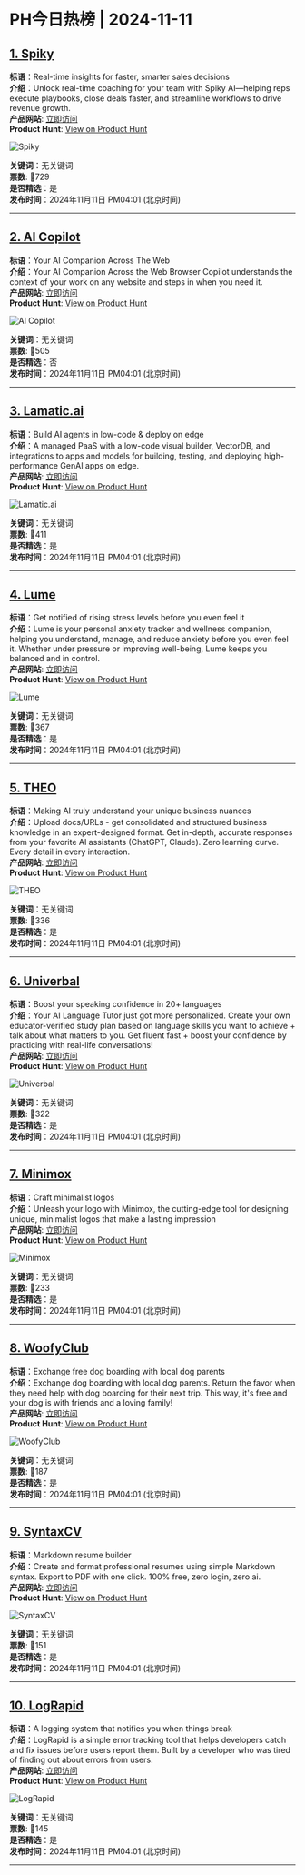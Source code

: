 # PH今日热榜 | 2024-11-11

## [1. Spiky](https://www.producthunt.com/posts/spiky-2?utm_campaign=producthunt-api&utm_medium=api-v2&utm_source=Application%3A+linewalker+%28ID%3A+135281%29)  
**标语**：Real-time insights for faster, smarter sales decisions  
**介绍**：Unlock real-time coaching for your team with Spiky AI—helping reps execute playbooks, close deals faster, and streamline workflows to drive revenue growth.  
**产品网站**: [立即访问](https://www.producthunt.com/r/POCFBAKA52MHNC?utm_campaign=producthunt-api&utm_medium=api-v2&utm_source=Application%3A+linewalker+%28ID%3A+135281%29)  
**Product Hunt**: [View on Product Hunt](https://www.producthunt.com/posts/spiky-2?utm_campaign=producthunt-api&utm_medium=api-v2&utm_source=Application%3A+linewalker+%28ID%3A+135281%29)  

![Spiky](https://ph-files.imgix.net/2f547a53-7afe-4489-9b03-6ef767a8d477.png?auto=format&fit=crop&frame=1&h=512&w=1024)  

**关键词**：无关键词  
**票数**: 🔺729  
**是否精选**：是  
**发布时间**：2024年11月11日 PM04:01 (北京时间)  

---

## [2. AI Copilot](https://www.producthunt.com/posts/ai-copilot-2?utm_campaign=producthunt-api&utm_medium=api-v2&utm_source=Application%3A+linewalker+%28ID%3A+135281%29)  
**标语**：Your AI Companion Across The Web  
**介绍**：Your AI Companion Across the Web Browser Copilot understands the context of your work on any website and steps in when you need it.  
**产品网站**: [立即访问](https://www.producthunt.com/r/L7JTY5WBCDZQNR?utm_campaign=producthunt-api&utm_medium=api-v2&utm_source=Application%3A+linewalker+%28ID%3A+135281%29)  
**Product Hunt**: [View on Product Hunt](https://www.producthunt.com/posts/ai-copilot-2?utm_campaign=producthunt-api&utm_medium=api-v2&utm_source=Application%3A+linewalker+%28ID%3A+135281%29)  

![AI Copilot](https://ph-files.imgix.net/5b6f702c-843a-4917-b512-1abc7982c21f.png?auto=format&fit=crop&frame=1&h=512&w=1024)  

**关键词**：无关键词  
**票数**: 🔺505  
**是否精选**：否  
**发布时间**：2024年11月11日 PM04:01 (北京时间)  

---

## [3. Lamatic.ai](https://www.producthunt.com/posts/lamatic-ai?utm_campaign=producthunt-api&utm_medium=api-v2&utm_source=Application%3A+linewalker+%28ID%3A+135281%29)  
**标语**：Build AI agents in low-code & deploy on edge  
**介绍**：A managed PaaS with a low-code visual builder, VectorDB, and integrations to apps and models for building, testing, and deploying high-performance GenAI apps on edge.  
**产品网站**: [立即访问](https://www.producthunt.com/r/ZRFMC2CMZSTR4Z?utm_campaign=producthunt-api&utm_medium=api-v2&utm_source=Application%3A+linewalker+%28ID%3A+135281%29)  
**Product Hunt**: [View on Product Hunt](https://www.producthunt.com/posts/lamatic-ai?utm_campaign=producthunt-api&utm_medium=api-v2&utm_source=Application%3A+linewalker+%28ID%3A+135281%29)  

![Lamatic.ai](https://ph-files.imgix.net/f5ad1855-ca59-49b2-b5e1-bcdc2ae75c03.png?auto=format&fit=crop&frame=1&h=512&w=1024)  

**关键词**：无关键词  
**票数**: 🔺411  
**是否精选**：是  
**发布时间**：2024年11月11日 PM04:01 (北京时间)  

---

## [4. Lume](https://www.producthunt.com/posts/lume-4?utm_campaign=producthunt-api&utm_medium=api-v2&utm_source=Application%3A+linewalker+%28ID%3A+135281%29)  
**标语**：Get notified of rising stress levels before you even feel it  
**介绍**：Lume is your personal anxiety tracker and wellness companion, helping you understand, manage, and reduce anxiety before you even feel it. Whether under pressure or improving well-being, Lume keeps you balanced and in control.  
**产品网站**: [立即访问](https://www.producthunt.com/r/ZBLAIONXZO4XMU?utm_campaign=producthunt-api&utm_medium=api-v2&utm_source=Application%3A+linewalker+%28ID%3A+135281%29)  
**Product Hunt**: [View on Product Hunt](https://www.producthunt.com/posts/lume-4?utm_campaign=producthunt-api&utm_medium=api-v2&utm_source=Application%3A+linewalker+%28ID%3A+135281%29)  

![Lume](https://ph-files.imgix.net/23fe09c8-8a1e-4c69-96c1-35643079d402.jpeg?auto=format&fit=crop&frame=1&h=512&w=1024)  

**关键词**：无关键词  
**票数**: 🔺367  
**是否精选**：是  
**发布时间**：2024年11月11日 PM04:01 (北京时间)  

---

## [5. THEO](https://www.producthunt.com/posts/theo-6?utm_campaign=producthunt-api&utm_medium=api-v2&utm_source=Application%3A+linewalker+%28ID%3A+135281%29)  
**标语**：Making AI truly understand your unique business nuances  
**介绍**：Upload docs/URLs - get consolidated and structured business knowledge in an expert-designed format. Get in-depth, accurate responses from your favorite AI assistants (ChatGPT, Claude). Zero learning curve. Every detail in every interaction.  
**产品网站**: [立即访问](https://www.producthunt.com/r/FL2JRHZ5SZEOUC?utm_campaign=producthunt-api&utm_medium=api-v2&utm_source=Application%3A+linewalker+%28ID%3A+135281%29)  
**Product Hunt**: [View on Product Hunt](https://www.producthunt.com/posts/theo-6?utm_campaign=producthunt-api&utm_medium=api-v2&utm_source=Application%3A+linewalker+%28ID%3A+135281%29)  

![THEO](https://ph-files.imgix.net/523f0888-402a-480c-9d1f-b9de43b9323a.png?auto=format&fit=crop&frame=1&h=512&w=1024)  

**关键词**：无关键词  
**票数**: 🔺336  
**是否精选**：是  
**发布时间**：2024年11月11日 PM04:01 (北京时间)  

---

## [6. Univerbal](https://www.producthunt.com/posts/univerbal?utm_campaign=producthunt-api&utm_medium=api-v2&utm_source=Application%3A+linewalker+%28ID%3A+135281%29)  
**标语**：Boost your speaking confidence in 20+ languages  
**介绍**：Your AI Language Tutor just got more personalized. Create your own educator-verified study plan based on language skills you want to achieve + talk about what matters to you. Get fluent fast + boost your confidence by practicing with real-life conversations!  
**产品网站**: [立即访问](https://www.producthunt.com/r/QC6KAAPTBU5KPH?utm_campaign=producthunt-api&utm_medium=api-v2&utm_source=Application%3A+linewalker+%28ID%3A+135281%29)  
**Product Hunt**: [View on Product Hunt](https://www.producthunt.com/posts/univerbal?utm_campaign=producthunt-api&utm_medium=api-v2&utm_source=Application%3A+linewalker+%28ID%3A+135281%29)  

![Univerbal](https://ph-files.imgix.net/f9195726-abb8-497e-8b1d-e7d13d514bb9.png?auto=format&fit=crop&frame=1&h=512&w=1024)  

**关键词**：无关键词  
**票数**: 🔺322  
**是否精选**：是  
**发布时间**：2024年11月11日 PM04:01 (北京时间)  

---

## [7. Minimox](https://www.producthunt.com/posts/minimox?utm_campaign=producthunt-api&utm_medium=api-v2&utm_source=Application%3A+linewalker+%28ID%3A+135281%29)  
**标语**：Craft minimalist logos  
**介绍**：Unleash your logo with Minimox, the cutting-edge tool for designing unique, minimalist logos that make a lasting impression  
**产品网站**: [立即访问](https://www.producthunt.com/r/RMU2A4ZIZI6JOR?utm_campaign=producthunt-api&utm_medium=api-v2&utm_source=Application%3A+linewalker+%28ID%3A+135281%29)  
**Product Hunt**: [View on Product Hunt](https://www.producthunt.com/posts/minimox?utm_campaign=producthunt-api&utm_medium=api-v2&utm_source=Application%3A+linewalker+%28ID%3A+135281%29)  

![Minimox](https://ph-files.imgix.net/f308695b-839c-4c7c-84ac-38d3df210346.jpeg?auto=format&fit=crop&frame=1&h=512&w=1024)  

**关键词**：无关键词  
**票数**: 🔺233  
**是否精选**：是  
**发布时间**：2024年11月11日 PM04:01 (北京时间)  

---

## [8. WoofyClub](https://www.producthunt.com/posts/woofyclub?utm_campaign=producthunt-api&utm_medium=api-v2&utm_source=Application%3A+linewalker+%28ID%3A+135281%29)  
**标语**：Exchange free dog boarding with local dog parents  
**介绍**：Exchange dog boarding with local dog parents. Return the favor when they need help with dog boarding for their next trip. This way, it's free and your dog is with friends and a loving family!  
**产品网站**: [立即访问](https://www.producthunt.com/r/H4SWQA5RDLWN5X?utm_campaign=producthunt-api&utm_medium=api-v2&utm_source=Application%3A+linewalker+%28ID%3A+135281%29)  
**Product Hunt**: [View on Product Hunt](https://www.producthunt.com/posts/woofyclub?utm_campaign=producthunt-api&utm_medium=api-v2&utm_source=Application%3A+linewalker+%28ID%3A+135281%29)  

![WoofyClub](https://ph-files.imgix.net/24298afa-6e42-450b-b66e-ba93006b6437.png?auto=format&fit=crop&frame=1&h=512&w=1024)  

**关键词**：无关键词  
**票数**: 🔺187  
**是否精选**：是  
**发布时间**：2024年11月11日 PM04:01 (北京时间)  

---

## [9. SyntaxCV](https://www.producthunt.com/posts/syntaxcv?utm_campaign=producthunt-api&utm_medium=api-v2&utm_source=Application%3A+linewalker+%28ID%3A+135281%29)  
**标语**：Markdown resume builder  
**介绍**：Create and format professional resumes using simple Markdown syntax. Export to PDF with one click. 100% free, zero login, zero ai.  
**产品网站**: [立即访问](https://www.producthunt.com/r/4LTBHXRSC2EAON?utm_campaign=producthunt-api&utm_medium=api-v2&utm_source=Application%3A+linewalker+%28ID%3A+135281%29)  
**Product Hunt**: [View on Product Hunt](https://www.producthunt.com/posts/syntaxcv?utm_campaign=producthunt-api&utm_medium=api-v2&utm_source=Application%3A+linewalker+%28ID%3A+135281%29)  

![SyntaxCV](https://ph-files.imgix.net/aa2e1d6b-2966-4c5e-9cff-40510c2470f5.png?auto=format&fit=crop&frame=1&h=512&w=1024)  

**关键词**：无关键词  
**票数**: 🔺151  
**是否精选**：是  
**发布时间**：2024年11月11日 PM04:01 (北京时间)  

---

## [10. LogRapid](https://www.producthunt.com/posts/lograpid?utm_campaign=producthunt-api&utm_medium=api-v2&utm_source=Application%3A+linewalker+%28ID%3A+135281%29)  
**标语**：A logging system that notifies you when things break  
**介绍**：LogRapid is a simple error tracking tool that helps developers catch and fix issues before users report them. Built by a developer who was tired of finding out about errors from users.  
**产品网站**: [立即访问](https://www.producthunt.com/r/2IOO6RF3SXX7M7?utm_campaign=producthunt-api&utm_medium=api-v2&utm_source=Application%3A+linewalker+%28ID%3A+135281%29)  
**Product Hunt**: [View on Product Hunt](https://www.producthunt.com/posts/lograpid?utm_campaign=producthunt-api&utm_medium=api-v2&utm_source=Application%3A+linewalker+%28ID%3A+135281%29)  

![LogRapid](https://ph-files.imgix.net/9e319fc1-5f6a-4cea-8138-8de141c088a7.png?auto=format&fit=crop&frame=1&h=512&w=1024)  

**关键词**：无关键词  
**票数**: 🔺145  
**是否精选**：是  
**发布时间**：2024年11月11日 PM04:01 (北京时间)  

---

